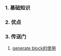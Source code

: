 ### 1. 基础知识
### 2. 优点
### 3. 传送门
1. [generate block的使用](https://www.cnblogs.com/csjt/p/15783578.html)
